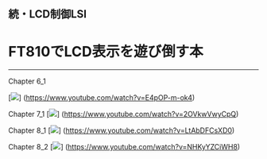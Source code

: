 ## 続・LCD制御LSI
# FT810でLCD表示を遊び倒す本
----------

Chapter 6_1

[![](https://img.youtube.com/vi/E4pOP-m-ok4/0.jpg)]
(https://www.youtube.com/watch?v=E4pOP-m-ok4)


Chapter 7_1
[![](https://img.youtube.com/vi/2OVkwVwyCpQ/0.jpg)]
(https://www.youtube.com/watch?v=2OVkwVwyCpQ)


Chapter 8_1
[![](https://img.youtube.com/vi/LtAbDFCsXD0/0.jpg)]
(https://www.youtube.com/watch?v=LtAbDFCsXD0)


Chapter 8_2
[![](https://img.youtube.com/vi/NHKyYZCiWH8/0.jpg)]
(https://www.youtube.com/watch?v=NHKyYZCiWH8)

